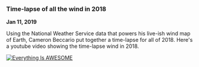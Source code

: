 
### Time-lapse of all the wind in 2018

**Jan 11, 2019**

Using the National Weather Service data that powers his live-ish wind map of Earth, Cameron Beccario put together a time-lapse for all of 2018. Here's a youtube video showing the time-lapse wind in 2018.

[![Everything Is AWESOME](https://img.youtube.com/vi/obsw9qiBnjo/0.jpg)](https://youtu.be/obsw9qiBnjo "Earth")

